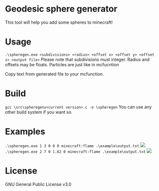 # Geodesic sphere generator
This tool will help you add some spheres to minecraft!

# Usage
```.\spheregen.exe <subdivisions> <radius> <offset x> <offset y> <offset z> <output file>```
Please note that subdivisions must integer.
Radius and offsets may be floats.
Particles are just like in mcfucntion

Copy text from generated file to your mcfunction.

# Build
```gcc \src\spheregenv<current version>.c -o \spheregen```
You can use any other build system if you want so.

# Examples
```.\spheregen.exe 1 3 0 0 0 minecraft:flame .\example\output.txt```
![](example/screenshots/0.png)
```.\spheregen.exe 2 7 0 1.62 0 minecraft:flame .\example\output.txt```
![](example/screenshots/1.png)

# License
GNU General Public License v3.0
